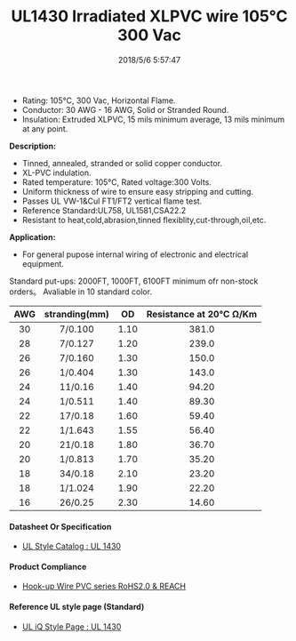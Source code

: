 ﻿---
layout: post 
title: UL1430 Irradiated XLPVC wire 105°C 300 Vac
tags: XLPVC,Hookup-Wire
categories: wire-cable
overview: Irradiated XLPVC wire,UL 1430 
series: FN10
part_number: 10-1430-0
thumb_img: 
image: static/202105/14-20210603.jpg
date: 2018/5/6 5:57:47
permalink: /wire-cable/ul1430-irradiated-xlpvc-hookupwire.html
---


* Rating: 105°C, 300 Vac, Horizontal Flame.
* Conductor: 30 AWG - 16 AWG, Solid or Stranded Round.
* Insulation: Extruded XLPVC, 15 mils minimum average, 13 mils minimum at any point.

__Description:__

* Tinned, annealed, stranded or solid copper conductor.
* XL-PVC indulation.
* Rated temperature: 105℃, Rated voltage:300 Volts.
* Uniform thickness of wire to ensure easy stripping and cutting.
* Passes UL VW-1&Cul FT1/FT2 vertical flame test.
* Reference Standard:UL758, UL1581,CSA22.2 
* Resistant to heat,cold,abrasion,tinned flexiblity,cut-through,oil,etc.

__Application:__

* For general pupose internal wiring of electronic and electrical equipment.

Standard put-ups: 2000FT, 1000FT, 6100FT minimum ofr non-stock orders。
Avaliable in 10 standard color. 


AWG | stranding(mm) | OD | Resistance at 20℃ Ω/Km
:-: | :-: | :-:  | :-: 
30 | 7/0.100 | 1.10 | 381.0
28 | 7/0.127 | 1.20 | 239.0
26 | 7/0.160 | 1.30 | 150.0
26 | 1/0.404 | 1.30 | 143.0
24 | 11/0.16 | 1.40 | 94.20
24 | 1/0.511 | 1.40 | 89.30
22 | 17/0.18 | 1.60 | 59.40
22 | 1/1.643 | 1.55 | 56.40
20 | 21/0.18 | 1.80 | 36.70
20 | 1/0.813 | 1.70 | 35.20
18 | 34/0.18 | 2.10 | 23.20
18 | 1/1.024 | 1.90 | 22.20
16 | 26/0.25 | 2.30 | 14.60



#### Datasheet Or Specification

* [UL Style Catalog : UL 1430](/assets/catalogs/catalog-ul-style-1430.pdf)

#### Product Compliance

* [Hook-up Wire PVC  series RoHS2.0 &  REACH](/assets/compliance/2023-pvc.zip)

#### Reference UL style page (Standard)

* [UL iQ Style Page : UL 1430](https://iq.ul.com/awm/stylepage.aspx?style=1430)